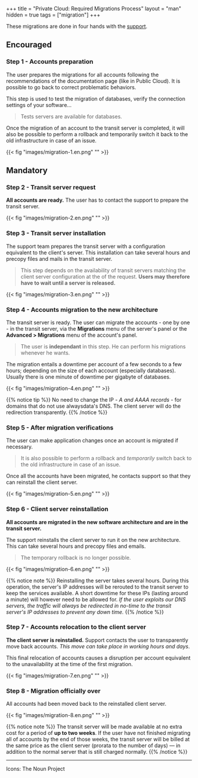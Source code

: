 +++
title = "Private Cloud: Required Migrations Process"
layout = "man"
hidden = true
tags = ["migration"]
+++

These migrations are done in four hands with the [support](https://admin.alwaysdata.com/support/).

## Encouraged

### Step 1 - Accounts preparation
The user prepares the migrations for all accounts following the recommendations of the documentation page (like in Public Cloud). It is possible to go back to correct problematic behaviors.

This step is used to test the migration of databases, verify the connection settings of your software...

> Tests servers are available for databases.

Once the migration of an account to the transit server is completed, it will also be possible to perform a rollback and temporarily switch it back to the old infrastructure in case of an issue.

{{< fig "images/migration-1.en.png" "" >}}

## Mandatory

### Step 2 - Transit server request
**All accounts are ready.** The user has to contact the support to prepare the transit server.

{{< fig "images/migration-2.en.png" "" >}}

### Step 3 - Transit server installation
The support team prepares the transit server with a configuration equivalent to the client's server. This installation can take several hours and precopy files and mails in the transit server.

> This step depends on the availability of transit servers matching the client server configuration at the of the request. __Users may therefore have to wait until a server is released.__

{{< fig "images/migration-3.en.png" "" >}}

### Step 4 - Accounts migration to the new architecture
The transit server is ready. The user can migrate the accounts - one by one - in the transit server, via the **Migrations** menu of the server's panel or the **Advanced > Migrations** menu of the account's panel.

> The user is **independant** in this step. He can perform his migrations whenever he wants.

The migration entails a downtime per account of a few seconds to a few hours; depending on the size of each account (especially databases). Usually there is one minute of downtime per gigabyte of databases.

{{< fig "images/migration-4.en.png" "" >}}

{{% notice tip %}}
No need to change the IP - *A and AAAA records* - for domains that do not use alwaysdata's DNS. The client server will do the redirection transparently.
{{% /notice %}}

### Step 5 - After migration verifications
The user can make application changes once an account is migrated if necessary.

> It is also possible to perform a rollback and *temporarily* switch back to the old infrastructure in case of an issue.

Once all the accounts have been migrated, he contacts support so that they can reinstall the client server.

{{< fig "images/migration-5.en.png" "" >}}

### Step 6 - Client server reinstallation
**All accounts are migrated in the new software architecture and are in the transit server.**

The support reinstalls the client server to run it on the new architecture. This can take several hours and precopy files and emails.

> The temporary rollback is no longer possible.

{{< fig "images/migration-6.en.png" "" >}}

{{% notice note %}}
Reinstalling the server takes several hours. During this operation, the server's IP addresses will be rerouted to the transit server to keep the services available. A short downtime for these IPs (lasting around a minute) will however need to be allowed for. *If the user exploits our DNS servers, the traffic will always be redirected in no-time to the transit server's IP addresses to prevent any down time.*
{{% /notice %}}

### Step 7 - Accounts relocation to the client server
**The client server is reinstalled.** Support contacts the user to transparently move back accounts. *This move can take place in working hours and days*.

This final relocation of accounts causes a disruption per account equivalent to the unavailability at the time of the first migration.

{{< fig "images/migration-7.en.png" "" >}}

### Step 8 - Migration officially over
All accounts had been moved back to the reinstalled client server.

{{< fig "images/migration-8.en.png" "" >}}

{{% notice note %}}
The transit server will be made available at no extra cost for a period of **up to two weeks**. If the user have not finished migrating all of accounts by the end of those weeks, the transit server will be billed at the same price as the client server (prorata to the number of days) — in addition to the normal server that is still charged normally.
{{% /notice %}}

---
Icons: The Noun Project
